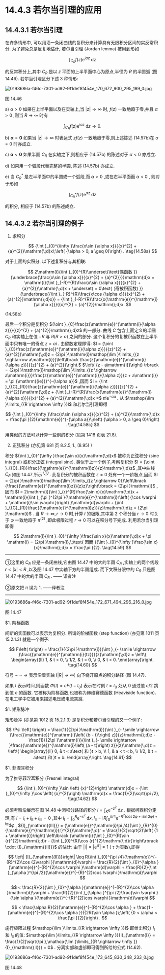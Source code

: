 # 14.4.3 若尔当引理的应用

## 14.4.3.1 若尔当引理

在许多情形中, 可以用沿一条闭曲线的复积分来计算具有无限积分区间的实反常积分. 为了避免总是反复地估计, 若尔当引理 (Jordan lemma) 被用到形如

$$
{\int }_{{C}_{R}}f\left( z\right) {\mathrm{e}}^{\mathrm{i}{\alpha z}}\mathrm{\;d}z \tag{14.57a}
$$

的反常积分上,其中 ${C}_{R}$ 是以 $z$ 平面的上半平面中心为原点,半径为 $R$ 的半圆弧 (图 14.46). 若尔当引理区分下述 3 种情形:

![0193686a-f46c-7301-ad92-9f1def8f454e_170_672_900_295_199_0.jpg](/images/0193686a-f46c-7301-ad92-9f1def8f454e_170_672_900_295_199_0.jpg)

图 14.46

a) $\alpha  > 0$ 如果在上半平面以及在实轴上,当 $\left| z\right|  \rightarrow  \infty$ 时, $f\left( z\right)$ 一致地趋于零,并且 $\alpha  > 0$ ,则当 $R \rightarrow  \infty$ 时有

$$
{\int }_{{C}_{R}}f\left( z\right) {\mathrm{e}}^{\mathrm{i}{\alpha z}}\mathrm{\;d}z \rightarrow  0. \tag{14.57b}
$$

b) $\mathbf{\alpha } = \mathbf{0}$ 如果当 $\left| z\right|  \rightarrow  \infty$ 时表达式 ${zf}\left( z\right)$ 一致地趋于零,则上述陈述 (14.57b)在 $\alpha  = 0$ 时亦成立.

c) $\mathbf{\alpha } < \mathbf{0}$ 如果半圆 ${C}_{R}$ 在实轴之下,则相应于 (14.57b) 的陈述对于 $\alpha  < 0$ 亦成立.

d) 如果用一个弧段代替完整的半圆, 陈述 (14.57b) 亦成立.

e) 当 ${C}_{R}^{ * }$ 是左半平面中的半圆或一个弧段,而 $\alpha  > 0$ ,或在右半平面而 $\alpha  < 0$ , 则对于形如

$$
{\int }_{{C}_{R}^{ * }}f\left( z\right) {\mathrm{e}}^{\alpha z}\mathrm{\;d}z \tag{14.57c}
$$

的积分, 相应于 (14.57b) 的陈述成立.

## 14.4.3.2 若尔当引理的例子

1. 求积分

$$
{\int }_{0}^{\infty }\frac{x\sin {\alpha x}}{{x}^{2} + {a}^{2}}\mathrm{\;d}x\;\left( {\alpha  > 0, a \geq  0}\right) . \tag{14.58a}
$$

对于上面的实积分, 以下述复积分与其相联:

$$
2\mathrm{i}{\int }_{0}^{R}\underset{\text{偶函数 }}{\underbrace{\frac{x\sin {\alpha x}}{{x}^{2} + {a}^{2}}}}\mathrm{d}x = \mathrm{i}{\int }_{-R}^{R}\frac{x\sin {\alpha x}}{{x}^{2} + {a}^{2}}\mathrm{\;d}x + \underset{ = 0\text{ (奇被积函数) }}{\underbrace{{\int }_{-R}^{R}\frac{x\cos {\alpha x}}{{x}^{2} + {a}^{2}}\mathrm{\;d}x}} = {\int }_{-R}^{R}\frac{x{\mathrm{e}}^{\mathrm{i}{\alpha x}}}{{x}^{2} + {a}^{2}}\mathrm{\;d}x.
$$

(14.58b)

最后一个积分是复积分 ${\oint }_{C}\frac{z{\mathrm{e}}^{\mathrm{i}{\alpha z}}}{{z}^{2} + {a}^{2}}\mathrm{\;d}z$ 的一部分. 曲线 $C$ 包含上面定义的半圆 ${C}_{R}$ 和实轴上在值 $- R$ 与 $R\left( {R > a}\right)$ 之间的部分. 这个复积分的复被积函数在上半平面中只有唯一的奇点 $z = a\mathrm{i}$ . 由留数定理即得: $I = {\oint }_{C}\frac{z{\mathrm{e}}^{\mathrm{i}{\alpha z}}}{{z}^{2} + {a}^{2}}\mathrm{\;d}z = {2\pi }\mathrm{i}\mathop{\lim }\limits_{{z \rightarrow  a\mathrm{i}}}\left\lbrack  \frac{z{\mathrm{e}}^{\mathrm{i}{\alpha z}}}{{z}^{2} + {a}^{2}}\right.$ $\left( {z - a\mathrm{i}}\right) \rbrack  = {2\pi }\mathrm{i}\mathop{\lim }\limits_{{z \rightarrow  a\mathrm{i}}}\frac{z{\mathrm{e}}^{\mathrm{i}}{\alpha z}}{z + a\mathrm{i}} = \pi {\mathrm{{ie}}}^{-{\alpha a}}$ ,因而 $I = {\int }_{{C}_{R}}\frac{z{\mathrm{e}}^{\mathrm{i}{\alpha z}}}{{z}^{2} + {a}^{2}}\mathrm{\;d}z + {\int }_{-R}^{R}\frac{x{\mathrm{e}}^{\mathrm{i}{\alpha x}}}{{x}^{2} + {a}^{2}}\mathrm{\;d}x =$ $\pi {\mathrm{{ie}}}^{-{\alpha a}}$ . 从 $\mathop{\lim }\limits_{{R \rightarrow  \infty }}I$ 和若尔当引理即得

$$
{\int }_{0}^{\infty }\frac{x\sin {\alpha x}}{{x}^{2} + {a}^{2}}\mathrm{\;d}x = \frac{\pi }{2}{\mathrm{e}}^{-{\alpha a}}\;\left( {\alpha  > 0, a \geq  0}\right) . \tag{14.58c}
$$

用类似的方法可以计算一些别的积分 (见第 1418 页表 21.8).

2. 正弦积分 (亦见第 681 页 ${8.2.5},1.,\left( {8.95}\right)$ )

积分 ${\int }_{0}^{\infty }\frac{\sin x}{x}\mathrm{\;d}x$ 被称为正弦积分 (sine integral) 或积分正弦 (integral sine). 类似于上一个例子,考察复积分 $I = {\oint }_{{C}_{R}}\frac{{\mathrm{e}}^{\mathrm{i}z}}{z}\mathrm{\;d}z$ ,其中曲线 ${C}_{R}$ 如图 14.47 所示 ${}^{\text{①}}$ . 此复积分的被积函数在 $z = 0$ 处有一个一阶极点,因而 $I = {2\pi }\mathrm{i}\mathop{\lim }\limits_{{z \rightarrow  0}}\left\lbrack  {\frac{{\mathrm{e}}^{\mathrm{i}z}}{z}z}\right\rbrack   = {2\pi }\mathrm{i}$ ,因而 $I = 2\mathrm{i}{\int }_{r}^{R}\frac{\sin x}{x}\mathrm{\;d}x + \mathrm{i}{\int }_{\pi }^{2\pi }{\mathrm{e}}^{\mathrm{i}r\left( {\cos \varphi  + \mathrm{i}\sin \varphi }\right) }\mathrm{d}\varphi  + {\int }_{{C}_{R}}\frac{{\mathrm{e}}^{\mathrm{i}z}}{z}\mathrm{\;d}z = {2\pi }\mathrm{i}$ . 当 $R \rightarrow  \infty , r \rightarrow  0$ 时,计算 $I$ 的极限,其中第 2 个积分当 $r \rightarrow  0$ 时关于 $\varphi$ 一致地趋于 ${\pi }^{\left( 2\right) }$ ,即此极限过程 $r \rightarrow  0$ 可以在积分号下完成. 利用若尔当引理即得

$$
2\mathrm{i}{\int }_{0}^{\infty }\frac{\sin x}{x}\mathrm{\;d}x + \pi \mathrm{i} = {2\pi }\mathrm{i},\;\text{ 因而 }{\int }_{0}^{\infty }\frac{\sin x}{x}\mathrm{\;d}x = \frac{\pi }{2}. \tag{14.59}
$$

---

①这里的 ${C}_{R}$ 应是一条闭曲线,它由图 14.47 中的大的半圆 ${C}_{R}$ ,实轴上的两个线段 $r < \left| x\right|  < R$ ,以及图 14.47 中实轴下方的半圆组成. 而下文积分限中的 ${C}_{R}$ 只是图 14.47 中的大的半圆 ${C}_{R}$ . —— 译者注

②原文把 $\pi$ 误为 1. ——译者注

---

![0193686a-f46c-7301-ad92-9f1def8f454e_172_671_494_296_216_0.jpg](/images/0193686a-f46c-7301-ad92-9f1def8f454e_172_671_494_296_216_0.jpg)

图 14.47

$1. 阶梯函数

间断的实函数可以表示为复积分. 所谓的阶梯函数 (step function) (亦见第 1011 页 15.2.1.3) 就是一个例子:

$$
F\left( t\right)  = \frac{1}{{2\pi }\mathrm{i}}{\int }_{- \smile   \rightarrow  }\frac{{\mathrm{e}}^{\mathrm{i}{tz}}}{z}\mathrm{\;d}z = \left\{  \begin{array}{ll} 1, & t > 0, \\  1/2, & t = 0, \\  0, & t < 0. \end{array}\right.  \tag{14.60}
$$

符号 $-  \smile   \rightarrow$ 表示沿着实轴 $\left( {\left| R\right|  \rightarrow  \infty }\right)$ 向下绕开原点的积分路径 (图 14.47).

如果 $t$ 表示时间,则函数 $\Phi \left( t\right)  = {cF}\left( {t - {t}_{0}}\right)$ 表示在时刻 $t = {t}_{0}$ 处从 0 通过值 $c/2$ 跳到值 $c$ 的函数. 它被称为阶梯函数,也被称为赫维赛德函数 (Heaviside function). 在电工学中它被用来描述电压或电流突跳.

$1. 矩形脉冲

矩形脉冲 (亦见第 1012 页 15.2.1.3) 是复积分和若尔当引理的又一个例子:

$$
\Psi \left( t\right)  = \frac{1}{{2\pi }\mathrm{i}}{\int }_{- \smile   \rightarrow  }\frac{{\mathrm{e}}^{\mathrm{i}\left( {b - t}\right) z}}{z}\mathrm{\;d}z - \frac{1}{{2\pi }\mathrm{i}}{\int }_{- \smile   \rightarrow  }\frac{{\mathrm{e}}^{\mathrm{i}\left( {a - t}\right) z}}{z}\mathrm{\;d}z = \left\{  \begin{array}{ll} 0, & t < a\text{ 和 }t > b, \\  1, & a < t < b, \\  1/2, & t = a\text{ 和 }t = b. \end{array}\right.  \tag{14.61}
$$

$1. 菲涅耳积分

为了推导菲涅耳积分 (Fresnel integral)

$$
{\int }_{0}^{\infty }\sin \left( {x}^{2}\right) \mathrm{d}x = {\int }_{0}^{\infty }\cos \left( {x}^{2}\right) \mathrm{d}x = \frac{1}{2}\sqrt{\pi /2}, \tag{14.62}
$$

必须考察沿展示在图 14.48 中闭积分路径的积分 $I = {\int }_{K}{\mathrm{e}}^{-{z}^{2}}\mathrm{\;d}z$ . 根据柯西积分定理,有 $I = {I}_{\mathrm{I}} + {I}_{\mathrm{{II}}} + {I}_{\mathrm{{III}}} = 0$ ,其中 ${I}_{\mathrm{I}} = {\int }_{0}^{R}{\mathrm{e}}^{-{x}^{2}}\mathrm{\;d}x,{I}_{\mathrm{{II}}} = \mathrm{i}R{\int }_{0}^{\pi /4}{\mathrm{e}}^{-{R}^{2}\left( {\cos {2\varphi } + \mathrm{i}\sin {2\varphi }}\right)  + \mathrm{i}\varphi }\mathrm{d}\varphi$ , ${I}_{\mathrm{{III}}} = {\mathrm{e}}^{\mathrm{i}\pi /4}{\int }_{R}^{0}{\mathrm{e}}^{\mathrm{i}{r}^{2}}\mathrm{\;d}r = \frac{1}{2}\sqrt{2}\left( {1 + \mathrm{i}}\right) \left\lbrack  {\mathrm{i}{\int }_{0}^{R}\sin {r}^{2}\mathrm{\;d}r - {\int }_{0}^{R}\cos {r}^{2}\mathrm{\;d}r}\right\rbrack   \cdot  {I}_{\mathrm{{II}}}$ 的估计: 由于 $\left| \mathrm{i}\right|  = \left| {\mathrm{e}}^{\mathrm{i}\tau }\right|  = 1$ ( $\tau$ 为实数),即得

$$
\left| {I}_{\mathrm{{II}}}\right|  \leq  R{\int }_{0}^{\pi /4}{\mathrm{e}}^{-{R}^{2}\cos {2\varphi }}\mathrm{d}\varphi  = \frac{R}{2}{\int }_{0}^{\alpha }{\mathrm{e}}^{-{R}^{2}\cos \varphi }\mathrm{d}\varphi  + \frac{R}{2}{\int }_{\alpha }^{\pi /2}{\mathrm{e}}^{-{R}^{2}\cos \varphi }\mathrm{d}\varphi
$$

$$
< \frac{R}{2}{\int }_{0}^{\alpha }{\mathrm{e}}^{-{R}^{2}\cos \alpha }\mathrm{d}\varphi  + \frac{R}{2}{\int }_{\alpha }^{\pi /2}\frac{\sin \varphi }{\sin \alpha }{\mathrm{e}}^{-{R}^{2}\cos \varphi }\mathrm{d}\varphi
$$

$$
< \frac{\alpha R}{2}{\mathrm{e}}^{-{R}^{2}\cos \alpha } + \frac{1 - {\mathrm{e}}^{-{R}^{2}\cos \alpha }}{{2R}\sin \alpha }\;\left( {0 < \alpha  < \frac{\pi }{2}}\right) .
$$

施行极限过程 $\mathop{\lim }\limits_{{R \rightarrow  \infty }}I$ 即给出积分 ${I}_{\mathrm{I}}$ 和 ${I}_{\mathrm{{II}}}$ 的值: $\mathop{\lim }\limits_{{R \rightarrow  \infty }}{I}_{\mathrm{I}} = \frac{1}{2}\sqrt{\pi },\mathop{\lim }\limits_{{R \rightarrow  \infty }}{I}_{\mathrm{{II}}} = 0$ . 分离实部和虚部即可得到所给的公式 (14.62).

![0193686a-f46c-7301-ad92-9f1def8f454e_173_645_830_348_233_0.jpg](/images/0193686a-f46c-7301-ad92-9f1def8f454e_173_645_830_348_233_0.jpg)

图 14.48

